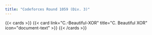 ```yaml
---
title: "Codeforces Round 1059 (Div. 3)"
---
```


{{< cards >}}
  {{< card link="C.-Beautiful-XOR" title="C. Beautiful XOR" icon="document-text" >}}
{{< /cards >}}
